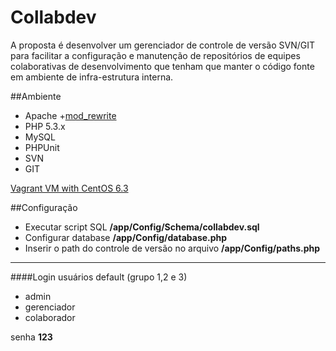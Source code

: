 Collabdev
=========
A proposta é desenvolver um gerenciador de controle de versão SVN/GIT para facilitar a configuração e manutenção de repositórios
de equipes colaborativas de desenvolvimento que tenham que manter o código fonte em ambiente de infra-estrutura interna.


##Ambiente
- Apache +[mod_rewrite](http://book.cakephp.org/2.0/en/installation/url-rewriting.html)
- PHP 5.3.x
- MySQL 
- PHPUnit
- SVN
- GIT

[Vagrant VM with CentOS 6.3](https://github.com/adhenawer/vagrant-puppet-centos-php-apache)

##Configuração
- Executar script SQL **/app/Config/Schema/collabdev.sql**
- Configurar database **/app/Config/database.php**
- Inserir o path do controle de versão no arquivo **/app/Config/paths.php**

***

####Login usuários default (grupo 1,2 e 3)
- admin
- gerenciador
- colaborador

senha **123**
